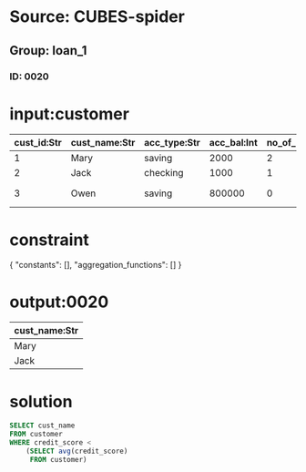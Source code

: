 # Source: CUBES-spider
## Group: loan_1
### ID: 0020

# input:customer

| cust_id:Str | cust_name:Str | acc_type:Str | acc_bal:Int | no_of_loans:Int | credit_score:Int | branch_id:Int | state:Str |
|---|---|---|---|---|---|---|---|
| 1 | Mary | saving | 2000 | 2 | 30 | 2 | Utah |
| 2 | Jack | checking | 1000 | 1 | 20 | 1 | Texas |
| 3 | Owen | saving | 800000 | 0 | 210 | 3 | New York |

# constraint

{
  "constants": [],
  "aggregation_functions": []
}

# output:0020

| cust_name:Str |
|---|
| Mary |
| Jack |

# solution

```sql
SELECT cust_name
FROM customer
WHERE credit_score <
    (SELECT avg(credit_score)
     FROM customer)
```
